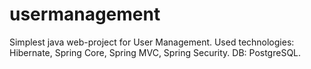 # usermanagement
Simplest java web-project for User Management. Used technologies: Hibernate, Spring Core, Spring MVC, Spring Security. DB: PostgreSQL.
